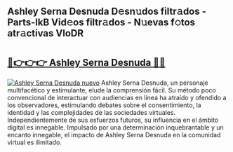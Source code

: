 ## Ashley Serna Desnuda D𝚎sn𝚞dos filtr𝚊dos - Parts-lkB Vid𝚎os filtr𝚊dos - N𝚞evas f𝚘tos atr𝚊ctivas VloDR

# <h2><a href="http://mb7nan.tromn.icu/?c=Ashley+Serna+Desnuda">🔗👉👉👉 Ashley Serna Desnuda 🔗🔗</a></h2>

[![Ashley Serna Desnuda nuevo](https://i.imgur.com/pEAQMta.gif)](http://mb7nan.tromn.icu/?c=Ashley+Serna+Desnuda)
Ashley Serna Desnuda, un personaje multifacético y estimulante, elude la comprensión fácil. Su método poco convencional de interactuar con audiencias en línea ha atraído y ofendido a los observadores, estimulando debates sobre el consentimiento, la identidad y las complejidades de las sociedades virtuales. Independientemente de sus esfuerzos futuros, su influencia en el ámbito digital es innegable. Impulsado por una determinación inquebrantable y un encanto innegable, el impacto de Ashley Serna Desnuda en la comunidad virtual es ilimitado.
